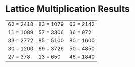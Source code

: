 # Lattice Multiplication Results

|   |   |   |
|---|---|---|
| 62 = 2418 | 83 = 1079 | 63 = 2142 |
| 11 = 1089 | 57 = 3306 | 36 = 972 |
| 33 = 2772 | 85 = 5100 | 80 = 1600 |
| 30 = 1200 | 69 = 3726 | 50 = 4850 |
| 27 = 378 | 13 = 650 | 46 = 1840 |
